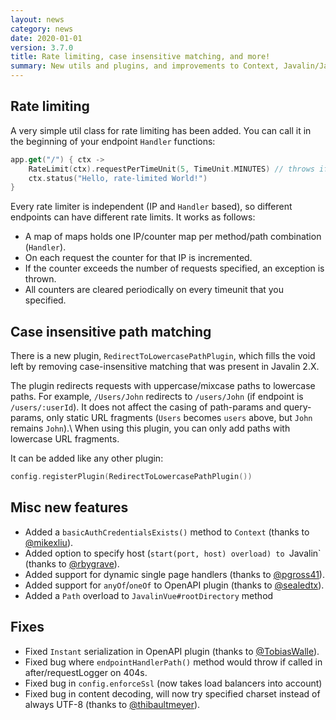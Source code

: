 ```yaml
---
layout: news
category: news
date: 2020-01-01
version: 3.7.0
title: Rate limiting, case insensitive matching, and more!
summary: New utils and plugins, and improvements to Context, Javalin/JavalinConfig, OpenAPI, and more.
---
```


## Rate limiting
A very simple util class for rate limiting has been added.
You can call it in the beginning of your endpoint `Handler` functions:

```kotlin
app.get("/") { ctx ->
    RateLimit(ctx).requestPerTimeUnit(5, TimeUnit.MINUTES) // throws if rate limit is exceeded
    ctx.status("Hello, rate-limited World!")
}
```

Every rate limiter is independent (IP and `Handler` based), so different endpoints can have different rate limits. It works as follows:

* A map of maps holds one IP/counter map per method/path combination (`Handler`).
* On each request the counter for that IP is incremented.
* If the counter exceeds the number of requests specified, an exception is thrown.
* All counters are cleared periodically on every timeunit that you specified.

## Case insensitive path matching
There is a new plugin, `RedirectToLowercasePathPlugin`, which fills the void
left by removing case-insensitive matching that was present in Javalin 2.X.

The plugin redirects requests with uppercase/mixcase paths to lowercase paths.
For example, `/Users/John` redirects to `/users/John` (if endpoint is `/users/:userId`).
It does not affect the casing of path-params and query-params, only static
URL fragments (`Users` becomes `users` above, but `John` remains `John`).\\
When using this plugin, you can only add paths with lowercase URL fragments.

It can be added like any other plugin:

```kotlin
config.registerPlugin(RedirectToLowercasePathPlugin())
```

## Misc new features

* Added a `basicAuthCredentialsExists()` method to `Context` (thanks to [@mikexliu](https://github.com/mikexliu)).
* Added option to specify host (`start(port, host) overload) to `Javalin` (thanks to [@rbygrave](https://github.com/rbygrave)).
* Added support for dynamic single page handlers (thanks to [@pgross41](https://github.com/pgross41)).
* Added support for `anyOf`/`oneOf` to OpenAPI plugin (thanks to [@sealedtx](https://github.com/sealedtx)).
* Added a `Path` overload to `JavalinVue#rootDirectory` method

## Fixes
* Fixed `Instant` serialization in OpenAPI plugin (thanks to [@TobiasWalle](https://github.com/TobiasWalle)).
* Fixed bug where `endpointHandlerPath()` method would throw if called in after/requestLogger on 404s.
* Fixed bug in `config.enforceSsl` (now takes load balancers into account)
* Fixed bug in content decoding, will now try specified charset instead of always UTF-8 (thanks to [@thibaultmeyer](https://github.com/thibaultmeyer)).
